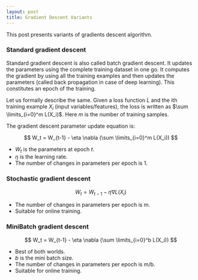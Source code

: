 ```yaml
---
layout: post
title: Gradient Descent Variants
---
```


This post presents variants of gradients descent algorithm.

### Standard gradient descent

Standard gradient descent is also called batch gradient descent.
It updates the parameters using the complete training dataset in one go.
It computes the gradient by using all the training examples and then
updates the parameters (called back propagation in case of deep learning). 
This constitutes an epoch of the training.

Let us formally describe the same.
Given a loss function $L$ and the ith training example $X_i$ 
(input variables/features),
the loss is written as $\sum \limits_{i=0}^m L(X_i)$.
Here $m$ is the number of training samples.

The gradient descent parameter update equation is:

$$
W_t = W_{t-1} - \eta \nabla (\sum \limits_{i=0}^m L(X_i))
$$

* $W_t$ is the parameters at epoch $t$.
* $\eta$ is the learning rate.
* The number of changes in parameters per epoch is 1.

### Stochastic gradient descent

$$
W_t = W_{t-1} - \eta \nabla L(X_i)
$$

* The number of changes in parameters per epoch is m.
* Suitable for online training.

### MiniBatch gradient descent

$$
W_t = W_{t-1} - \eta \nabla (\sum \limits_{i=0}^b L(X_i))
$$

* Best of both worlds.
* $b$ is the mini batch size.
* The number of changes in parameters per epoch is m/b.
* Suitable for online training.

<!-- ### Coordinate descent

### Subgradient -->